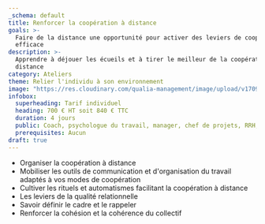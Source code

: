 ```yaml
---
_schema: default
title: Renforcer la coopération à distance
goals: >-
  Faire de la distance une opportunité pour activer des leviers de coopération
  efficace
description: >-
  Apprendre à déjouer les écueils et à tirer le meilleur de la coopération à
  distance
category: Ateliers
theme: Relier l'individu à son environnement
image: "https://res.cloudinary.com/qualia-management/image/upload/v1709193921/flower_xtyxkp.jpg"
infobox:
  superheading: Tarif individuel
  heading: 700 € HT soit 840 € TTC
  duration: 4 jours
  public: Coach, psychologue du travail, manager, chef de projets, RRH, consultant
  prerequisites: Aucun
draft: true
---
```


- Organiser la coopération à distance
- Mobiliser les outils de communication et d'organisation du travail adaptés à vos modes de coopération
- Cultiver les rituels et automatismes facilitant la coopération à distance
- Les leviers de la qualité relationnelle
- Savoir définir le cadre et le rappeler
- Renforcer la cohésion et la cohérence du collectif
